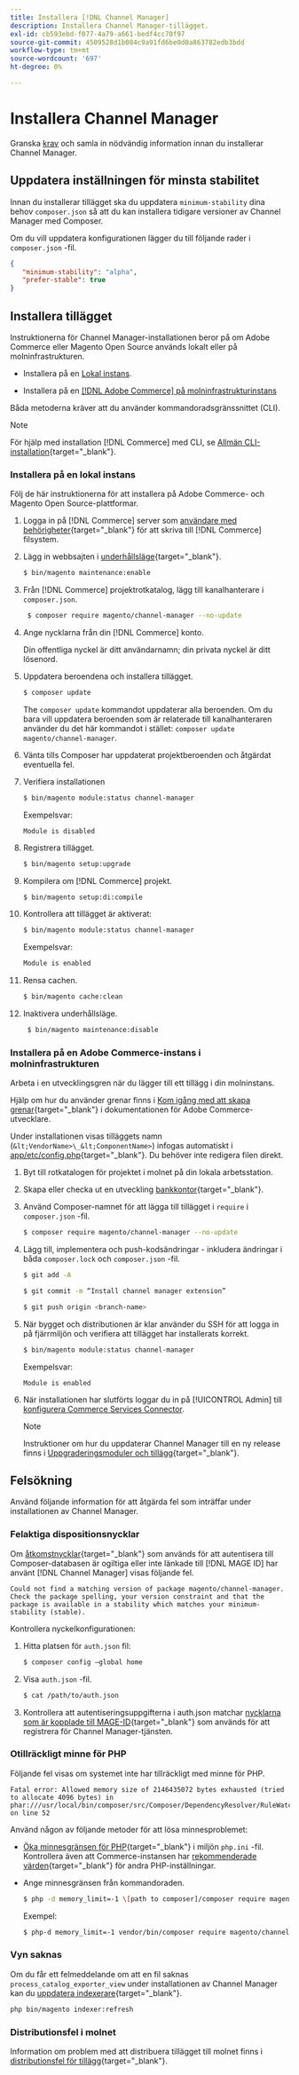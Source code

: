 ```yaml
---
title: Installera [!DNL Channel Manager]
description: Installera Channel Manager-tillägget.
exl-id: cb593ebd-f077-4a79-a661-bedf4cc70f97
source-git-commit: 4509528d1b084c9a91fd6be0d0a863782edb3bdd
workflow-type: tm+mt
source-wordcount: '697'
ht-degree: 0%

---
```


# Installera Channel Manager

Granska [krav](onboard.md#prerequisites) och samla in nödvändig information innan du installerar Channel Manager.

## Uppdatera inställningen för minsta stabilitet

Innan du installerar tillägget ska du uppdatera `minimum-stability` dina behov `composer.json` så att du kan installera tidigare versioner av Channel Manager med Composer.

Om du vill uppdatera konfigurationen lägger du till följande rader i `composer.json` -fil.

```json
{
   "minimum-stability": "alpha",
   "prefer-stable": true
}
```

## Installera tillägget

Instruktionerna för Channel Manager-installationen beror på om Adobe Commerce eller Magento Open Source används lokalt eller på molninfrastrukturen.

- Installera på en [Lokal instans](#install-on-an-on-premises-instance).

- Installera på en [[!DNL Adobe Commerce] på molninfrastrukturinstans](#install-adobe-commerce-on-cloud-infrastructure)

Båda metoderna kräver att du använder kommandoradsgränssnittet (CLI).

>[!NOTE]
>
>För hjälp med installation [!DNL Commerce] med CLI, se [Allmän CLI-installation](https://devdocs.magento.com/extensions/install/){target=&quot;_blank&quot;}.

### Installera på en lokal instans

Följ de här instruktionerna för att installera på Adobe Commerce- och Magento Open Source-plattformar.

1. Logga in på [!DNL Commerce] server som [användare med behörigheter](https://devdocs.magento.com/guides/v2.4/install-gde/prereq/file-system-perms.html){target=&quot;_blank&quot;} för att skriva till [!DNL Commerce] filsystem.

1. Lägg in webbsajten i [underhållsläge](https://devdocs.magento.com/guides/v2.4/install-gde/install/cli/install-cli-subcommands-maint.html){target=&quot;_blank&quot;}.

   ```bash
   $ bin/magento maintenance:enable
   ```

1. Från [!DNL Commerce] projektrotkatalog, lägg till kanalhanterare i `composer.json`.

   ```bash
    $ composer require magento/channel-manager --no-update
   ```

1. Ange nycklarna från din [!DNL Commerce] konto.

   Din offentliga nyckel är ditt användarnamn; din privata nyckel är ditt lösenord.

1. Uppdatera beroendena och installera tillägget.

   ```bash
   $ composer update
   ```

   The `composer update` kommandot uppdaterar alla beroenden. Om du bara vill uppdatera beroenden som är relaterade till kanalhanteraren använder du det här kommandot i stället: `composer update magento/channel-manager`.

1. Vänta tills Composer har uppdaterat projektberoenden och åtgärdat eventuella fel.

1. Verifiera installationen

   ```bash
   $ bin/magento module:status channel-manager
   ```

   Exempelsvar:

   ```terminal
   Module is disabled
   ```

1. Registrera tillägget.

   ```bash
   $ bin/magento setup:upgrade
   ```

1. Kompilera om [!DNL Commerce] projekt.

   ```bash
   $ bin/magento setup:di:compile
   ```

1. Kontrollera att tillägget är aktiverat:

   ```bash
   $ bin/magento module:status channel-manager
   ```

   Exempelsvar:

   ```bash
   Module is enabled
   ```

1. Rensa cachen.

   ```bash
   $ bin/magento cache:clean
   ```

1. Inaktivera underhållsläge.

   ```bash
    $ bin/magento maintenance:disable
   ```

### Installera på en Adobe Commerce-instans i molninfrastrukturen

Arbeta i en utvecklingsgren när du lägger till ett tillägg i din molninstans.

Hjälp om hur du använder grenar finns i [Kom igång med att skapa grenar](https://devdocs.magento.com/cloud/env/environments-start.html#getstarted){target=&quot;_blank&quot;} i dokumentationen för Adobe Commerce-utvecklare.

Under installationen visas tilläggets namn (`&lt;VendorName>\_&lt;ComponentName>`) infogas automatiskt i [app/etc/config.php](https://devdocs-beta.magento.com/guides/v2.3/config-guide/config/config-php.html){target=&quot;_blank&quot;}. Du behöver inte redigera filen direkt.

1. Byt till rotkatalogen för projektet i molnet på din lokala arbetsstation.

1. Skapa eller checka ut en utveckling [bankkontor](https://devdocs-beta.magento.com/cloud/env/environments-start.html#getstarted){target=&quot;_blank&quot;}.

1. Använd Composer-namnet för att lägga till tillägget i `require` i `composer.json` -fil.

   ```bash
   $ composer require magento/channel-manager --no-update
   ```

1. Lägg till, implementera och push-kodsändringar - inkludera ändringar i båda `composer.lock` och `composer.json` -fil.

   ```bash
   $ git add -A
   ```

   ```bash
   $ git commit -m “Install channel manager extension” 
   ```

   ```bash
   $ git push origin <branch-name>
   ```

1. När bygget och distributionen är klar använder du SSH för att logga in på fjärrmiljön och verifiera att tillägget har installerats korrekt.

   ```bash
   $ bin/magento module:status channel-manager
   ```

   Exempelsvar:

   ```terminal
   Module is enabled
   ```

1. När installationen har slutförts loggar du in på [!UICONTROL Admin] till [konfigurera Commerce Services Connector](connect.md).

   >[!NOTE]
   >
   >Instruktioner om hur du uppdaterar Channel Manager till en ny release finns i [Uppgraderingsmoduler och tillägg](https://experienceleague.adobe.com/docs/commerce-operations/upgrade-guide/modules/upgrade.html){target=&quot;_blank&quot;}.


## Felsökning

Använd följande information för att åtgärda fel som inträffar under installationen av Channel Manager.

### Felaktiga dispositionsnycklar

Om [åtkomstnycklar](https://devdocs.magento.com/guides/v2.4/install-gde/prereq/connect-auth.html){target=&quot;_blank&quot;} som används för att autentisera till Composer-databasen är ogiltiga eller inte länkade till [!DNL MAGE ID] har använt [!DNL Channel Manager] visas följande fel.

```terminal
Could not find a matching version of package magento/channel-manager. Check the package spelling, your version constraint and that the package is available in a stability which matches your minimum-stability (stable).
```

Kontrollera nyckelkonfigurationen:

1. Hitta platsen för `auth.json` fil:

   ```bash
   $ composer config –global home
   ```

1. Visa `auth.json` -fil.

   ```bash
   $ cat /path/to/auth.json
   ```

1. Kontrollera att autentiseringsuppgifterna i auth.json matchar [nycklarna som är kopplade till MAGE-ID](https://devdocs.magento.com/guides/v2.4/install-gde/prereq/connect-auth.html){target=&quot;_blank&quot;} som används för att registrera för Channel Manager-tjänsten.

### Otillräckligt minne för PHP

Följande fel visas om systemet inte har tillräckligt med minne för PHP.

```terminal
Fatal error: Allowed memory size of 2146435072 bytes exhausted (tried to allocate 4096 bytes) in phar:///usr/local/bin/composer/src/Composer/DependencyResolver/RuleWatchGraph.php on line 52
```

Använd någon av följande metoder för att lösa minnesproblemet:

- [Öka minnesgränsen för PHP](https://devdocs.magento.com/cloud/project/magento-app-php-ini.html#increase-php-memory-limit){target=&quot;_blank&quot;} i miljön `php.ini` -fil. Kontrollera även att Commerce-instansen har [rekommenderade värden](https://devdocs.magento.com/guides/v2.4/install-gde/prereq/php-settings.html){target=&quot;_blank&quot;} för andra PHP-inställningar.

- Ange minnesgränsen från kommandoraden.

   ```bash
   $ php -d memory_limit=-1 \[path to composer]/composer require magento/payment-services.
   ```

   Exempel:

   ```bash
   $ php-d memory_limit=-1 vendor/bin/composer require magento/channel-manager
   ```

### Vyn saknas

Om du får ett felmeddelande om att en fil saknas `process_catalog_exporter_view` under installationen av Channel Manager kan du [uppdatera indexerare](https://devdocs.magento.com/guides/v2.4/config-guide/cli/config-cli-subcommands-index.html#config-cli-subcommands-index-reindex){target=&quot;_blank&quot;}.

```bash
php bin/magento indexer:refresh
```

### Distributionsfel i molnet

Information om problem med att distribuera tillägget till molnet finns i [distributionsfel för tillägg](https://devdocs.magento.com/cloud/trouble/trouble_comp-deploy-fail.html){target=&quot;_blank&quot;}.
